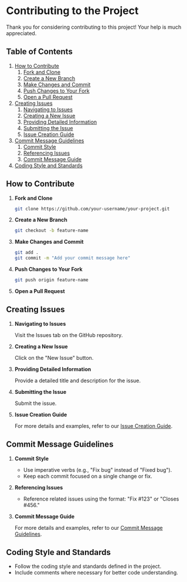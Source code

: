 # Contributing to the Project

Thank you for considering contributing to this project! Your help is much appreciated.

## Table of Contents

1. [How to Contribute](#how-to-contribute)
    1. [Fork and Clone](#fork-and-clone)
    2. [Create a New Branch](#create-a-new-branch)
    3. [Make Changes and Commit](#make-changes-and-commit)
    4. [Push Changes to Your Fork](#push-changes-to-your-fork)
    5. [Open a Pull Request](#open-a-pull-request)
2. [Creating Issues](#creating-issues)
    1. [Navigating to Issues](#navigating-to-issues)
    2. [Creating a New Issue](#creating-a-new-issue)
    3. [Providing Detailed Information](#providing-detailed-information)
    4. [Submitting the Issue](#submitting-the-issue)
    5. [Issue Creation Guide](#issue-creation-guide)
3. [Commit Message Guidelines](#commit-message-guidelines)
    1. [Commit Style](#commit-style)
    2. [Referencing Issues](#referencing-issues)
    3. [Commit Message Guide](#commit-message-guide)
4. [Coding Style and Standards](#coding-style-and-standards)

## How to Contribute

1. **Fork and Clone**

    ```bash
    git clone https://github.com/your-username/your-project.git
    ```

2. **Create a New Branch**

    ```bash
    git checkout -b feature-name
    ```

3. **Make Changes and Commit**

    ```bash
    git add .
    git commit -m "Add your commit message here"
    ```

4. **Push Changes to Your Fork**

    ```bash
    git push origin feature-name
    ```

5. **Open a Pull Request**

## Creating Issues

1. **Navigating to Issues**

   Visit the Issues tab on the GitHub repository.

2. **Creating a New Issue**

   Click on the "New Issue" button.

3. **Providing Detailed Information**

   Provide a detailed title and description for the issue.

4. **Submitting the Issue**

   Submit the issue.

5. **Issue Creation Guide**

   For more details and examples, refer to our [Issue Creation Guide](/ISSUE_TEMPLATE/MODELS.md).

## Commit Message Guidelines

1. **Commit Style**

   - Use imperative verbs (e.g., "Fix bug" instead of "Fixed bug").
   - Keep each commit focused on a single change or fix.

2. **Referencing Issues**

   - Reference related issues using the format: "Fix #123" or "Closes #456."

3. **Commit Message Guide**

   For more details and examples, refer to our [Commit Message Guidelines](/ISSUE_TEMPLATE/MODELS.md).

## Coding Style and Standards

- Follow the coding style and standards defined in the project.
- Include comments where necessary for better code understanding.
